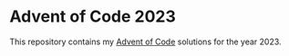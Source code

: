 # Advent of Code 2023

This repository contains my [Advent of Code](https://adventofcode.com/2023) solutions for the year 2023.